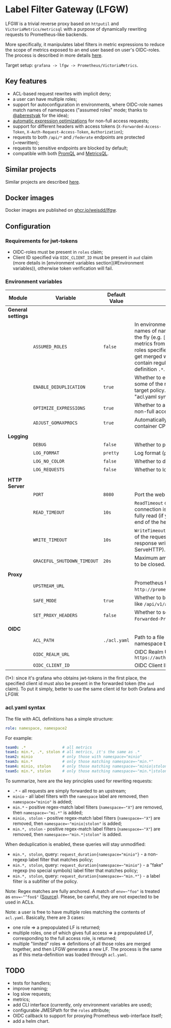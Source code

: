 # Label Filter Gateway (LFGW)

LFGW is a trivial reverse proxy based on `httputil` and `VictoriaMetrics/metricsql` with a purpose of dynamically rewriting requests to Prometheus-like backends.

More specifically, it manipulates label filters in metric expressions to reduce the scope of metrics exposed to an end user based on user's OIDC-roles. The process is described in more details [here](docs/filtering.md).

Target setup: `grafana -> lfgw -> Prometheus/VictoriaMetrics`.

## Key features

* ACL-based request rewrites with implicit deny;
* a user can have multiple roles;
* support for autoconfiguration in environments, where OIDC-role names match names of namespaces ("assumed roles" mode; thanks to [@aberestyak](https://github.com/aberestyak/) for the idea);
* [automatic expression optimizations](https://pkg.go.dev/github.com/VictoriaMetrics/metricsql#Optimize) for non-full access requests;
* support for different headers with access tokens (`X-Forwarded-Access-Token`, `X-Auth-Request-Access-Token`, `Authorization`);
* requests to both `/api/*` and `/federate` endpoints are protected (=rewritten);
* requests to sensitive endpoints are blocked by default;
* compatible with both [PromQL](https://prometheus.io/docs/prometheus/latest/querying/basics/) and [MetricsQL](https://github.com/VictoriaMetrics/VictoriaMetrics/wiki/MetricsQL).

## Similar projects

Similar projects are described [here](docs/similar-projects.md).

## Docker images

Docker images are published on [ghcr.io/weisdd/lfgw](https://github.com/weisdd/lfgw/pkgs/container/lfgw).

## Configuration

### Requirements for jwt-tokens

* OIDC-roles must be present in `roles` claim;
* Client ID specified via `OIDC_CLIENT_ID` must be present in `aud` claim (more details in [environment variables section](#Environment variables)), otherwise token verification will fail.

### Environment variables

| Module               | Variable                    | Default Value | Description                                                  |
| -------------------- | --------------------------- | ------------- | ------------------------------------------------------------ |
| **General settings** |                             |               |                                                              |
|                      | `ASSUMED_ROLES`             | `false`       | In environments, where OIDC-role names match names of namespaces, ACLs can be constructed on the fly (e.g. `["role1", "role2"]` will give access to metrics from namespaces `role1` and `role2`). The roles specified in `acl.yaml` are still considered and get merged with assumed roles. Role names may contain regular expressions, including the admin definition `.*`. |
|                      | `ENABLE_DEDUPLICATION`      | `true`        | Whether to enable deduplication, which leaves some of the requests unmodified if they match the target policy. Examples can be found in the "acl.yaml syntax" section. |
|                      | `OPTIMIZE_EXPRESSIONS`      | `true`        | Whether to automatically optimize expressions for non-full access requests. [More details](https://pkg.go.dev/github.com/VictoriaMetrics/metricsql#Optimize) |
|                      | `ADJUST_GOMAXPROCS`         | `true`        | Automatically set `GOMAXPROCS` to match Linux container CPU quota. |
|                      |                             |               |                                                              |
| **Logging**          |                             |               |                                                              |
|                      | `DEBUG`                     | `false`       | Whether to print out debug log messages.                     |
|                      | `LOG_FORMAT`                | `pretty`      | Log format (`pretty`, `json`)                                |
|                      | `LOG_NO_COLOR`              | `false`       | Whether to disable colors for `pretty` format                |
|                      | `LOG_REQUESTS`              | `false`       | Whether to log HTTP requests                                 |
|                      |                             |               |                                                              |
| **HTTP Server**      |                             |               |                                                              |
|                      | `PORT`                      | `8080`        | Port the web server will listen on.                          |
|                      | `READ_TIMEOUT`              | `10s`         | `ReadTimeout` covers the time from when the connection is accepted to when the request body is fully read (if you do read the body, otherwise to the end of the headers). [More details](https://blog.cloudflare.com/the-complete-guide-to-golang-net-http-timeouts/) |
|                      | `WRITE_TIMEOUT`             | `10s`         | `WriteTimeout` normally covers the time from the end of the request header read to the end of the response write (a.k.a. the lifetime of the ServeHTTP). [More details](https://blog.cloudflare.com/the-complete-guide-to-golang-net-http-timeouts/) |
|                      | `GRACEFUL_SHUTDOWN_TIMEOUT` | `20s`         | Maximum amount of time to wait for all connections to be closed. [More details](https://pkg.go.dev/net/http#Server.Shutdown) |
|                      |                             |               |                                                              |
| **Proxy**            |                             |               |                                                              |
|                      | `UPSTREAM_URL`              |               | Prometheus URL, e.g. `http://prometheus.microk8s.localhost`. |
|                      | `SAFE_MODE`                 | `true`        | Whether to block requests to sensitive endpoints like `/api/v1/admin/tsdb`, `/api/v1/insert`. |
|                      | `SET_PROXY_HEADERS`         | `false`       | Whether to set proxy headers (`X-Forwarded-For`, `X-Forwarded-Proto`, `X-Forwarded-Host`). |
|                      |                             |               |                                                              |
| **OIDC**             |                             |               |                                                              |
|                      | `ACL_PATH`                  | `./acl.yaml`  | Path to a file with ACL definitions (OIDC role to namespace bindings). |
|                      | `OIDC_REALM_URL`            |               | OIDC Realm URL, e.g. `https://auth.microk8s.localhost/auth/realms/cicd` |
|                      | `OIDC_CLIENT_ID`            |               | OIDC Client ID (1*)                                          |

(1*): since it's grafana who obtains jwt-tokens in the first place, the specified client id must also be present in the forwarded token (the `aud` claim). To put it simply, better to use the same client id for both Grafana and LFGW.

### acl.yaml syntax

The file with ACL definitions has a simple structure:

```yaml
role: namespace, namespace2
```

For example:

```yaml
team0: .*                # all metrics
team1: min.*, .*, stolon # all metrics, it's the same as .*
team2: minio             # only those with namespace="minio"
team3: min.*             # only those matching namespace=~"min.*"
team4: minio, stolon     # only those matching namespace=~"minio|stolon"
team5: min.*, stolon     # only those matching namespace=~"min.*|stolon"
```

To summarize, here are the key principles used for rewriting requests:

* `.*` - all requests are simply forwarded to an upstream;
* `minio` - all label filters with the `namespace` label are removed, then `namespace="minio"` is added;
* `min.*` -  positive regex-match label filters (`namespace=~"X"`) are removed, then `namespace=~"mi.*"` is added;
* `minio, stolon` - positive regex-match label filters (`namespace=~"X"`) are removed, then `namespace=~"minio|stolon"` is added;
* `min.*, stolon` - positive regex-match label filters (`namespace=~"X"`) are removed, then `namespace=~"min.*|stolon"` is added.

When deduplication is enabled, these queries will stay unmodified:

* `min.*, stolon`, query: `request_duration{namespace="minio"}` - a non-regexp label filter that matches policy;
* `min.*, stolon`, query: `request_duration{namespace=~"minio"}` - a "fake" regexp (no special symbols) label filter that matches policy;
* `min.*, stolon`, query: `request_duration{namespace=~"min.*"}` - a label filter is a subfilter of the policy.

Note: Regex matches are fully anchored. A match of `env=~"foo"` is treated as `env=~"^foo$"` ([Source](https://prometheus.io/docs/prometheus/latest/querying/basics/)). Please, be careful, they are not expected to be used in ACLs.

Note: a user is free to have multiple roles matching the contents of `acl.yaml`. Basically, there are 3 cases:

* one role
  => a prepopulated LF is returned;
* multiple roles, one of which gives full access
  => a prepopulated LF, corresponding to the full access role, is returned;
* multiple "limited" roles
  => definitions of all those roles are merged together, and then LFGW generates a new LF. The process is the same as if this meta-definition was loaded through `acl.yaml`.

## TODO

* tests for handlers;
* improve naming;
* log slow requests;
* metrics;
* add CLI interface (currently, only environment variables are used);
* configurable JMESPath for the `roles` attribute;
* OIDC callback to support for proxying Prometheus web-interface itself;
* add a helm chart.
